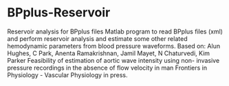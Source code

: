 # BPplus-Reservoir
Reservoir analysis for BPplus files
Matlab program to read BPplus files (xml) and perform reservoir analysis 
and estimate some other related hemodynamic parameters from blood pressure waveforms.
Based on: Alun Hughes, C Park, Anenta Ramakrishnan, Jamil Mayet, N Chaturvedi, Kim Parker
Feasibility of estimation of aortic wave intensity using non- invasive pressure recordings in the absence of flow velocity in man
Frontiers in Physiology - Vascular Physiology in press.
